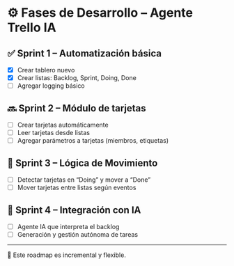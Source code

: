 # ⚙️ Fases de Desarrollo – Agente Trello IA

## ✅ Sprint 1 – Automatización básica

- [x] Crear tablero nuevo
- [x] Crear listas: Backlog, Sprint, Doing, Done
- [ ] Agregar logging básico

## 🔜 Sprint 2 – Módulo de tarjetas

- [ ] Crear tarjetas automáticamente
- [ ] Leer tarjetas desde listas
- [ ] Agregar parámetros a tarjetas (miembros, etiquetas)

## 🔮 Sprint 3 – Lógica de Movimiento

- [ ] Detectar tarjetas en “Doing” y mover a “Done”
- [ ] Mover tarjetas entre listas según eventos

## 🧠 Sprint 4 – Integración con IA

- [ ] Agente IA que interpreta el backlog
- [ ] Generación y gestión autónoma de tareas

---

📍 Este roadmap es incremental y flexible.

